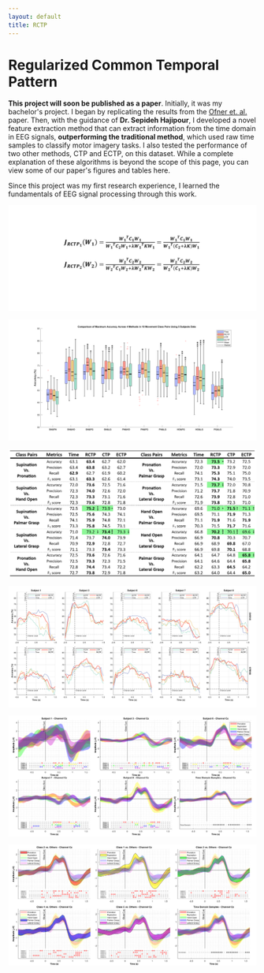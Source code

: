 ```yaml
---
layout: default
title: RCTP
---
```


# Regularized Common Temporal Pattern

**This project will soon be published as a paper**. Initially, it was my bachelor's project. I began by replicating the results from the [Ofner et. al.](https://www.nature.com/articles/s41598-019-43594-9) paper. Then, with the guidance of **Dr. Sepideh Hajipour**, I developed a novel feature extraction method that can extract information from the time domain in EEG signals, **outperforming the traditional method**, which used raw time samples to classify motor imagery tasks. I also tested the performance of two other methods, CTP and ECTP, on this dataset. While a complete explanation of these algorithms is beyond the scope of this page, you can view some of our paper's figures and tables here.

Since this project was my first research experience, I learned the fundamentals of EEG signal processing through this work.

![The underlying mathematics of the RCTP method](./Project_Pics/RCTP/Formula.png)

![The boxplots of the peak accuracy of the four methods in each class pair](./Project_Pics/RCTP/Figure2_starred.png)

![The table summurizing the previous image and the performance of the methods](./Project_Pics/RCTP/Table2_starred.png)

![The accuracy of the methods in the time domain](./Project_Pics/RCTP/Figure3.png)

![The MRCPs of subjects and significant temporal filters](./Project_Pics/RCTP/Result4.png)

![RCTP, A novel feature extraction method](./Project_Pics/projects/RCTP_Main.png)








 

